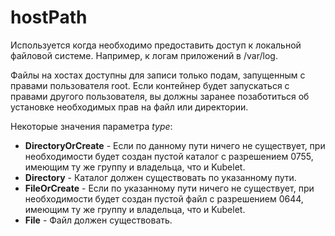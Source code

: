 # hostPath

Используется когда необходимо предоставить доступ 
к локальной файловой системе. Например, к логам приложений в /var/log.

Файлы на хостах доступны для записи только подам,
запущенным с правами пользователя root. Если контейнер будет запускаться
с правами другого пользователя, вы должны заранее позаботиться об установке
необходимых прав на файл или директории.

Некоторые значения параметра _type_:

- **DirectoryOrCreate**	- Если по данному пути ничего не 
существует, при необходимости будет создан пустой 
каталог с разрешением 0755, имеющим ту же группу и 
владельца, что и Kubelet.
- **Directory** - Каталог должен существовать по указанному пути.
- **FileOrCreate** - Если по указанному пути ничего не 
существует, при необходимости будет создан пустой 
файл с разрешением 0644, имеющим ту же группу и 
владельца, что и Kubelet.
- **File** - Файл должен существовать. 

